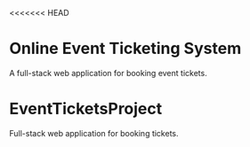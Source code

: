 <<<<<<< HEAD
# Online Event Ticketing System
A full-stack web application for booking event tickets.
# EventTicketsProject
Full-stack web application for booking tickets.
